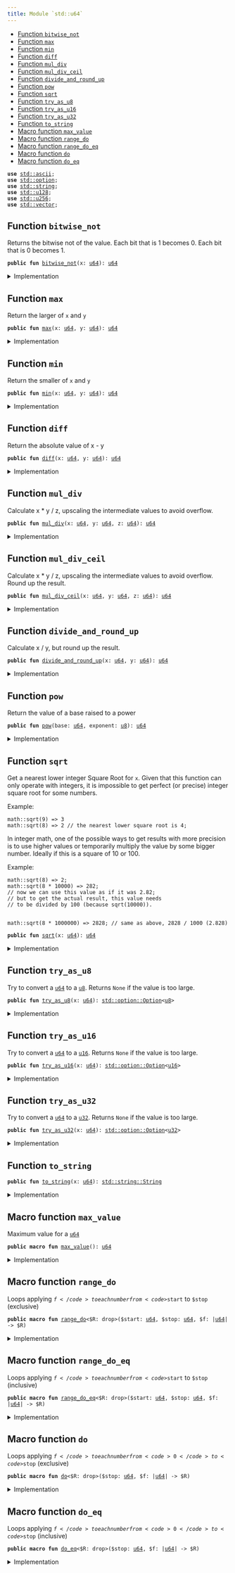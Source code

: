 ```yaml
---
title: Module `std::u64`
---
```




-  [Function `bitwise_not`](#std_u64_bitwise_not)
-  [Function `max`](#std_u64_max)
-  [Function `min`](#std_u64_min)
-  [Function `diff`](#std_u64_diff)
-  [Function `mul_div`](#std_u64_mul_div)
-  [Function `mul_div_ceil`](#std_u64_mul_div_ceil)
-  [Function `divide_and_round_up`](#std_u64_divide_and_round_up)
-  [Function `pow`](#std_u64_pow)
-  [Function `sqrt`](#std_u64_sqrt)
-  [Function `try_as_u8`](#std_u64_try_as_u8)
-  [Function `try_as_u16`](#std_u64_try_as_u16)
-  [Function `try_as_u32`](#std_u64_try_as_u32)
-  [Function `to_string`](#std_u64_to_string)
-  [Macro function `max_value`](#std_u64_max_value)
-  [Macro function `range_do`](#std_u64_range_do)
-  [Macro function `range_do_eq`](#std_u64_range_do_eq)
-  [Macro function `do`](#std_u64_do)
-  [Macro function `do_eq`](#std_u64_do_eq)


<pre><code><b>use</b> <a href="../std/ascii.md#std_ascii">std::ascii</a>;
<b>use</b> <a href="../std/option.md#std_option">std::option</a>;
<b>use</b> <a href="../std/string.md#std_string">std::string</a>;
<b>use</b> <a href="../std/u128.md#std_u128">std::u128</a>;
<b>use</b> <a href="../std/u256.md#std_u256">std::u256</a>;
<b>use</b> <a href="../std/vector.md#std_vector">std::vector</a>;
</code></pre>



<a name="std_u64_bitwise_not"></a>

## Function `bitwise_not`

Returns the bitwise not of the value.
Each bit that is 1 becomes 0. Each bit that is 0 becomes 1.


<pre><code><b>public</b> <b>fun</b> <a href="../std/u64.md#std_u64_bitwise_not">bitwise_not</a>(x: <a href="../std/u64.md#std_u64">u64</a>): <a href="../std/u64.md#std_u64">u64</a>
</code></pre>



<details>
<summary>Implementation</summary>


<pre><code><b>public</b> <b>fun</b> <a href="../std/u64.md#std_u64_bitwise_not">bitwise_not</a>(x: <a href="../std/u64.md#std_u64">u64</a>): <a href="../std/u64.md#std_u64">u64</a> {
    x ^ <a href="../std/u64.md#std_u64_max_value">max_value</a>!()
}
</code></pre>



</details>

<a name="std_u64_max"></a>

## Function `max`

Return the larger of <code>x</code> and <code>y</code>


<pre><code><b>public</b> <b>fun</b> <a href="../std/u64.md#std_u64_max">max</a>(x: <a href="../std/u64.md#std_u64">u64</a>, y: <a href="../std/u64.md#std_u64">u64</a>): <a href="../std/u64.md#std_u64">u64</a>
</code></pre>



<details>
<summary>Implementation</summary>


<pre><code><b>public</b> <b>fun</b> <a href="../std/u64.md#std_u64_max">max</a>(x: <a href="../std/u64.md#std_u64">u64</a>, y: <a href="../std/u64.md#std_u64">u64</a>): <a href="../std/u64.md#std_u64">u64</a> {
    <a href="../std/macros.md#std_macros_num_max">std::macros::num_max</a>!(x, y)
}
</code></pre>



</details>

<a name="std_u64_min"></a>

## Function `min`

Return the smaller of <code>x</code> and <code>y</code>


<pre><code><b>public</b> <b>fun</b> <a href="../std/u64.md#std_u64_min">min</a>(x: <a href="../std/u64.md#std_u64">u64</a>, y: <a href="../std/u64.md#std_u64">u64</a>): <a href="../std/u64.md#std_u64">u64</a>
</code></pre>



<details>
<summary>Implementation</summary>


<pre><code><b>public</b> <b>fun</b> <a href="../std/u64.md#std_u64_min">min</a>(x: <a href="../std/u64.md#std_u64">u64</a>, y: <a href="../std/u64.md#std_u64">u64</a>): <a href="../std/u64.md#std_u64">u64</a> {
    <a href="../std/macros.md#std_macros_num_min">std::macros::num_min</a>!(x, y)
}
</code></pre>



</details>

<a name="std_u64_diff"></a>

## Function `diff`

Return the absolute value of x - y


<pre><code><b>public</b> <b>fun</b> <a href="../std/u64.md#std_u64_diff">diff</a>(x: <a href="../std/u64.md#std_u64">u64</a>, y: <a href="../std/u64.md#std_u64">u64</a>): <a href="../std/u64.md#std_u64">u64</a>
</code></pre>



<details>
<summary>Implementation</summary>


<pre><code><b>public</b> <b>fun</b> <a href="../std/u64.md#std_u64_diff">diff</a>(x: <a href="../std/u64.md#std_u64">u64</a>, y: <a href="../std/u64.md#std_u64">u64</a>): <a href="../std/u64.md#std_u64">u64</a> {
    <a href="../std/macros.md#std_macros_num_diff">std::macros::num_diff</a>!(x, y)
}
</code></pre>



</details>

<a name="std_u64_mul_div"></a>

## Function `mul_div`

Calculate x * y / z, upscaling the intermediate values to avoid overflow.


<pre><code><b>public</b> <b>fun</b> <a href="../std/u64.md#std_u64_mul_div">mul_div</a>(x: <a href="../std/u64.md#std_u64">u64</a>, y: <a href="../std/u64.md#std_u64">u64</a>, z: <a href="../std/u64.md#std_u64">u64</a>): <a href="../std/u64.md#std_u64">u64</a>
</code></pre>



<details>
<summary>Implementation</summary>


<pre><code><b>public</b> <b>fun</b> <a href="../std/u64.md#std_u64_mul_div">mul_div</a>(x: <a href="../std/u64.md#std_u64">u64</a>, y: <a href="../std/u64.md#std_u64">u64</a>, z: <a href="../std/u64.md#std_u64">u64</a>): <a href="../std/u64.md#std_u64">u64</a> {
    <a href="../std/macros.md#std_macros_num_mul_div">std::macros::num_mul_div</a>!&lt;_, <a href="../std/u128.md#std_u128">u128</a>&gt;(x, y, z)
}
</code></pre>



</details>

<a name="std_u64_mul_div_ceil"></a>

## Function `mul_div_ceil`

Calculate x * y / z, upscaling the intermediate values to avoid overflow.
Round up the result.


<pre><code><b>public</b> <b>fun</b> <a href="../std/u64.md#std_u64_mul_div_ceil">mul_div_ceil</a>(x: <a href="../std/u64.md#std_u64">u64</a>, y: <a href="../std/u64.md#std_u64">u64</a>, z: <a href="../std/u64.md#std_u64">u64</a>): <a href="../std/u64.md#std_u64">u64</a>
</code></pre>



<details>
<summary>Implementation</summary>


<pre><code><b>public</b> <b>fun</b> <a href="../std/u64.md#std_u64_mul_div_ceil">mul_div_ceil</a>(x: <a href="../std/u64.md#std_u64">u64</a>, y: <a href="../std/u64.md#std_u64">u64</a>, z: <a href="../std/u64.md#std_u64">u64</a>): <a href="../std/u64.md#std_u64">u64</a> {
    <a href="../std/macros.md#std_macros_num_mul_div_ceil">std::macros::num_mul_div_ceil</a>!&lt;_, <a href="../std/u128.md#std_u128">u128</a>&gt;(x, y, z)
}
</code></pre>



</details>

<a name="std_u64_divide_and_round_up"></a>

## Function `divide_and_round_up`

Calculate x / y, but round up the result.


<pre><code><b>public</b> <b>fun</b> <a href="../std/u64.md#std_u64_divide_and_round_up">divide_and_round_up</a>(x: <a href="../std/u64.md#std_u64">u64</a>, y: <a href="../std/u64.md#std_u64">u64</a>): <a href="../std/u64.md#std_u64">u64</a>
</code></pre>



<details>
<summary>Implementation</summary>


<pre><code><b>public</b> <b>fun</b> <a href="../std/u64.md#std_u64_divide_and_round_up">divide_and_round_up</a>(x: <a href="../std/u64.md#std_u64">u64</a>, y: <a href="../std/u64.md#std_u64">u64</a>): <a href="../std/u64.md#std_u64">u64</a> {
    <a href="../std/macros.md#std_macros_num_divide_and_round_up">std::macros::num_divide_and_round_up</a>!(x, y)
}
</code></pre>



</details>

<a name="std_u64_pow"></a>

## Function `pow`

Return the value of a base raised to a power


<pre><code><b>public</b> <b>fun</b> <a href="../std/u64.md#std_u64_pow">pow</a>(base: <a href="../std/u64.md#std_u64">u64</a>, exponent: <a href="../std/u8.md#std_u8">u8</a>): <a href="../std/u64.md#std_u64">u64</a>
</code></pre>



<details>
<summary>Implementation</summary>


<pre><code><b>public</b> <b>fun</b> <a href="../std/u64.md#std_u64_pow">pow</a>(base: <a href="../std/u64.md#std_u64">u64</a>, exponent: <a href="../std/u8.md#std_u8">u8</a>): <a href="../std/u64.md#std_u64">u64</a> {
    <a href="../std/macros.md#std_macros_num_pow">std::macros::num_pow</a>!(base, exponent)
}
</code></pre>



</details>

<a name="std_u64_sqrt"></a>

## Function `sqrt`

Get a nearest lower integer Square Root for <code>x</code>. Given that this
function can only operate with integers, it is impossible
to get perfect (or precise) integer square root for some numbers.

Example:
```
math::sqrt(9) => 3
math::sqrt(8) => 2 // the nearest lower square root is 4;
```

In integer math, one of the possible ways to get results with more
precision is to use higher values or temporarily multiply the
value by some bigger number. Ideally if this is a square of 10 or 100.

Example:
```
math::sqrt(8) => 2;
math::sqrt(8 * 10000) => 282;
// now we can use this value as if it was 2.82;
// but to get the actual result, this value needs
// to be divided by 100 (because sqrt(10000)).


math::sqrt(8 * 1000000) => 2828; // same as above, 2828 / 1000 (2.828)
```


<pre><code><b>public</b> <b>fun</b> <a href="../std/u64.md#std_u64_sqrt">sqrt</a>(x: <a href="../std/u64.md#std_u64">u64</a>): <a href="../std/u64.md#std_u64">u64</a>
</code></pre>



<details>
<summary>Implementation</summary>


<pre><code><b>public</b> <b>fun</b> <a href="../std/u64.md#std_u64_sqrt">sqrt</a>(x: <a href="../std/u64.md#std_u64">u64</a>): <a href="../std/u64.md#std_u64">u64</a> {
    <a href="../std/macros.md#std_macros_num_sqrt">std::macros::num_sqrt</a>!&lt;<a href="../std/u64.md#std_u64">u64</a>, <a href="../std/u128.md#std_u128">u128</a>&gt;(x, 64)
}
</code></pre>



</details>

<a name="std_u64_try_as_u8"></a>

## Function `try_as_u8`

Try to convert a <code><a href="../std/u64.md#std_u64">u64</a></code> to a <code><a href="../std/u8.md#std_u8">u8</a></code>. Returns <code>None</code> if the value is too large.


<pre><code><b>public</b> <b>fun</b> <a href="../std/u64.md#std_u64_try_as_u8">try_as_u8</a>(x: <a href="../std/u64.md#std_u64">u64</a>): <a href="../std/option.md#std_option_Option">std::option::Option</a>&lt;<a href="../std/u8.md#std_u8">u8</a>&gt;
</code></pre>



<details>
<summary>Implementation</summary>


<pre><code><b>public</b> <b>fun</b> <a href="../std/u64.md#std_u64_try_as_u8">try_as_u8</a>(x: <a href="../std/u64.md#std_u64">u64</a>): Option&lt;<a href="../std/u8.md#std_u8">u8</a>&gt; {
    <a href="../std/macros.md#std_macros_try_as_u8">std::macros::try_as_u8</a>!(x)
}
</code></pre>



</details>

<a name="std_u64_try_as_u16"></a>

## Function `try_as_u16`

Try to convert a <code><a href="../std/u64.md#std_u64">u64</a></code> to a <code><a href="../std/u16.md#std_u16">u16</a></code>. Returns <code>None</code> if the value is too large.


<pre><code><b>public</b> <b>fun</b> <a href="../std/u64.md#std_u64_try_as_u16">try_as_u16</a>(x: <a href="../std/u64.md#std_u64">u64</a>): <a href="../std/option.md#std_option_Option">std::option::Option</a>&lt;<a href="../std/u16.md#std_u16">u16</a>&gt;
</code></pre>



<details>
<summary>Implementation</summary>


<pre><code><b>public</b> <b>fun</b> <a href="../std/u64.md#std_u64_try_as_u16">try_as_u16</a>(x: <a href="../std/u64.md#std_u64">u64</a>): Option&lt;<a href="../std/u16.md#std_u16">u16</a>&gt; {
    <a href="../std/macros.md#std_macros_try_as_u16">std::macros::try_as_u16</a>!(x)
}
</code></pre>



</details>

<a name="std_u64_try_as_u32"></a>

## Function `try_as_u32`

Try to convert a <code><a href="../std/u64.md#std_u64">u64</a></code> to a <code><a href="../std/u32.md#std_u32">u32</a></code>. Returns <code>None</code> if the value is too large.


<pre><code><b>public</b> <b>fun</b> <a href="../std/u64.md#std_u64_try_as_u32">try_as_u32</a>(x: <a href="../std/u64.md#std_u64">u64</a>): <a href="../std/option.md#std_option_Option">std::option::Option</a>&lt;<a href="../std/u32.md#std_u32">u32</a>&gt;
</code></pre>



<details>
<summary>Implementation</summary>


<pre><code><b>public</b> <b>fun</b> <a href="../std/u64.md#std_u64_try_as_u32">try_as_u32</a>(x: <a href="../std/u64.md#std_u64">u64</a>): Option&lt;<a href="../std/u32.md#std_u32">u32</a>&gt; {
    <a href="../std/macros.md#std_macros_try_as_u32">std::macros::try_as_u32</a>!(x)
}
</code></pre>



</details>

<a name="std_u64_to_string"></a>

## Function `to_string`



<pre><code><b>public</b> <b>fun</b> <a href="../std/u64.md#std_u64_to_string">to_string</a>(x: <a href="../std/u64.md#std_u64">u64</a>): <a href="../std/string.md#std_string_String">std::string::String</a>
</code></pre>



<details>
<summary>Implementation</summary>


<pre><code><b>public</b> <b>fun</b> <a href="../std/u64.md#std_u64_to_string">to_string</a>(x: <a href="../std/u64.md#std_u64">u64</a>): String {
    <a href="../std/macros.md#std_macros_num_to_string">std::macros::num_to_string</a>!(x)
}
</code></pre>



</details>

<a name="std_u64_max_value"></a>

## Macro function `max_value`

Maximum value for a <code><a href="../std/u64.md#std_u64">u64</a></code>


<pre><code><b>public</b> <b>macro</b> <b>fun</b> <a href="../std/u64.md#std_u64_max_value">max_value</a>(): <a href="../std/u64.md#std_u64">u64</a>
</code></pre>



<details>
<summary>Implementation</summary>


<pre><code><b>public</b> <b>macro</b> <b>fun</b> <a href="../std/u64.md#std_u64_max_value">max_value</a>(): <a href="../std/u64.md#std_u64">u64</a> {
    0xFFFF_FFFF_FFFF_FFFF
}
</code></pre>



</details>

<a name="std_u64_range_do"></a>

## Macro function `range_do`

Loops applying <code>$f</code> to each number from <code>$start</code> to <code>$stop</code> (exclusive)


<pre><code><b>public</b> <b>macro</b> <b>fun</b> <a href="../std/u64.md#std_u64_range_do">range_do</a>&lt;$R: drop&gt;($start: <a href="../std/u64.md#std_u64">u64</a>, $stop: <a href="../std/u64.md#std_u64">u64</a>, $f: |<a href="../std/u64.md#std_u64">u64</a>| -&gt; $R)
</code></pre>



<details>
<summary>Implementation</summary>


<pre><code><b>public</b> <b>macro</b> <b>fun</b> <a href="../std/u64.md#std_u64_range_do">range_do</a>&lt;$R: drop&gt;($start: <a href="../std/u64.md#std_u64">u64</a>, $stop: <a href="../std/u64.md#std_u64">u64</a>, $f: |<a href="../std/u64.md#std_u64">u64</a>| -&gt; $R) {
    <a href="../std/macros.md#std_macros_range_do">std::macros::range_do</a>!($start, $stop, $f)
}
</code></pre>



</details>

<a name="std_u64_range_do_eq"></a>

## Macro function `range_do_eq`

Loops applying <code>$f</code> to each number from <code>$start</code> to <code>$stop</code> (inclusive)


<pre><code><b>public</b> <b>macro</b> <b>fun</b> <a href="../std/u64.md#std_u64_range_do_eq">range_do_eq</a>&lt;$R: drop&gt;($start: <a href="../std/u64.md#std_u64">u64</a>, $stop: <a href="../std/u64.md#std_u64">u64</a>, $f: |<a href="../std/u64.md#std_u64">u64</a>| -&gt; $R)
</code></pre>



<details>
<summary>Implementation</summary>


<pre><code><b>public</b> <b>macro</b> <b>fun</b> <a href="../std/u64.md#std_u64_range_do_eq">range_do_eq</a>&lt;$R: drop&gt;($start: <a href="../std/u64.md#std_u64">u64</a>, $stop: <a href="../std/u64.md#std_u64">u64</a>, $f: |<a href="../std/u64.md#std_u64">u64</a>| -&gt; $R) {
    <a href="../std/macros.md#std_macros_range_do_eq">std::macros::range_do_eq</a>!($start, $stop, $f)
}
</code></pre>



</details>

<a name="std_u64_do"></a>

## Macro function `do`

Loops applying <code>$f</code> to each number from <code>0</code> to <code>$stop</code> (exclusive)


<pre><code><b>public</b> <b>macro</b> <b>fun</b> <a href="../std/u64.md#std_u64_do">do</a>&lt;$R: drop&gt;($stop: <a href="../std/u64.md#std_u64">u64</a>, $f: |<a href="../std/u64.md#std_u64">u64</a>| -&gt; $R)
</code></pre>



<details>
<summary>Implementation</summary>


<pre><code><b>public</b> <b>macro</b> <b>fun</b> <a href="../std/u64.md#std_u64_do">do</a>&lt;$R: drop&gt;($stop: <a href="../std/u64.md#std_u64">u64</a>, $f: |<a href="../std/u64.md#std_u64">u64</a>| -&gt; $R) {
    <a href="../std/macros.md#std_macros_do">std::macros::do</a>!($stop, $f)
}
</code></pre>



</details>

<a name="std_u64_do_eq"></a>

## Macro function `do_eq`

Loops applying <code>$f</code> to each number from <code>0</code> to <code>$stop</code> (inclusive)


<pre><code><b>public</b> <b>macro</b> <b>fun</b> <a href="../std/u64.md#std_u64_do_eq">do_eq</a>&lt;$R: drop&gt;($stop: <a href="../std/u64.md#std_u64">u64</a>, $f: |<a href="../std/u64.md#std_u64">u64</a>| -&gt; $R)
</code></pre>



<details>
<summary>Implementation</summary>


<pre><code><b>public</b> <b>macro</b> <b>fun</b> <a href="../std/u64.md#std_u64_do_eq">do_eq</a>&lt;$R: drop&gt;($stop: <a href="../std/u64.md#std_u64">u64</a>, $f: |<a href="../std/u64.md#std_u64">u64</a>| -&gt; $R) {
    <a href="../std/macros.md#std_macros_do_eq">std::macros::do_eq</a>!($stop, $f)
}
</code></pre>



</details>
